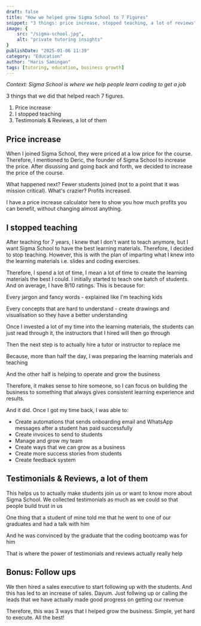 ```yaml
---
draft: false
title: "How we helped grew Sigma School to 7 Figures"
snippet: "3 things: price increase, stopped teaching, a lot of reviews"
image: {
    src: "/sigma-school.jpg",
    alt: "private tutoring insights"
}
publishDate: "2025-01-06 11:39"
category: "Education"
author: "Haris Samingan"
tags: [tutoring, education, business growth]
---
```


_Context: Sigma School is where we help people learn coding to get a job_

3 things that we did that helped reach 7 figures.

1. Price increase
2. I stopped teaching
3. Testimonials & Reviews, a lot of them

## Price increase

When I joined Sigma School, they were priced at a low price for the course. Therefore, I mentioned to Deric, the founder of Sigma School to increase the price. After disussing and going back and forth, we decided to increase the price of the course.

What happened next? Fewer students joined (not to a point that it was mission critical). What's crazier? Profits increased.

I have a price increase calculator here to show you how much profits you can benefit, without changing almost anything. 

## I stopped teaching

After teaching for 7 years, I knew that I don't want to teach anymore, but I want Sigma School to have the best learning materials. Therefore, I decided to stop teaching. However, this is with the plan of imparting what I knew into the learning materials i.e. slides and coding exercises.

Therefore, I spend a lot of time, I mean a lot of time to create the learning materials the best I could. I initially started to teach one batch of students. And on average, I have 9/10 ratings. This is because for:

Every jargon and fancy words - explained like I'm teaching kids

Every concepts that are hard to understand - create drawings and visualisation so they have a better understanding

Once I invested a lot of my time into the learning materials, the students can just read through it, the instructors that I hired will then go through

Then the next step is to actually hire a tutor or instructor to replace me

Because, more than half the day, I was preparing the learning materials and teaching

And the other half is helping to operate and grow the business

Therefore, it makes sense to hire someone, so I can focus on building the business to something that always gives consistent learning experience and results.

And it did. Once I got my time back, I was able to:

- Create automations that sends onboarding email and WhatsApp messages after a student has paid successfully
- Create invoices to send to students 
- Manage and grow my team
- Create ways that we can grow as a business
- Create more success stories from students
- Create feedback system

## Testimonials & Reviews, a lot of them

This helps us to actually make students join us or want to know more about Sigma School. We collected testimonials as much as we could so that people build trust in us

One thing that a student of mine told me that he went to one of our graduates and had a talk with him

And he was convinced by the graduate that the coding bootcamp was for him

That is where the power of testimonials and reviews actually really help

## Bonus: Follow ups

We then hired a sales executive to start following up with the students. And this has led to an increase of sales. Dayum. Just follwing up or calling the leads that we have actually made good progress on getting our revenue

Therefore, this was 3 ways that I helped grow the business. Simple, yet hard to execute. All the best!